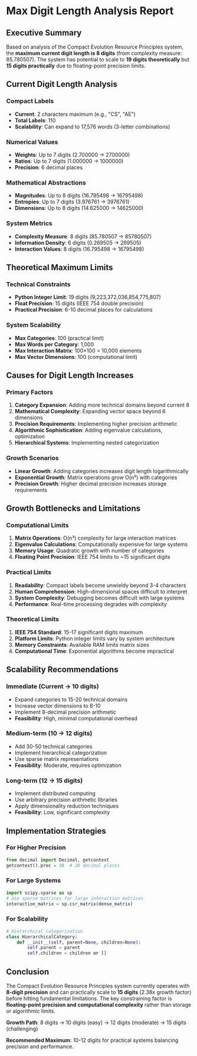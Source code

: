 # Max Digit Length Analysis Report

## Executive Summary

Based on analysis of the Compact Evolution Resource Principles system, the **maximum current digit length is 8 digits** (from complexity measure: 85.780507). The system has potential to scale to **19 digits theoretically** but **15 digits practically** due to floating-point precision limits.

## Current Digit Length Analysis

### Compact Labels
- **Current**: 2 characters maximum (e.g., "CS", "AE")
- **Total Labels**: 110 
- **Scalability**: Can expand to 17,576 words (3-letter combinations)

### Numerical Values
- **Weights**: Up to 7 digits (2.700000 → 2700000)
- **Ratios**: Up to 7 digits (1.000000 → 1000000) 
- **Precision**: 6 decimal places

### Mathematical Abstractions
- **Magnitudes**: Up to 8 digits (16.795498 → 16795498)
- **Entropies**: Up to 7 digits (3.976761 → 3976761)
- **Dimensions**: Up to 8 digits (14.625000 → 14625000)

### System Metrics
- **Complexity Measure**: 8 digits (85.780507 → 85780507)
- **Information Density**: 6 digits (0.269505 → 269505)
- **Interaction Values**: 8 digits (16.795498 → 16795498)

## Theoretical Maximum Limits

### Technical Constraints
- **Python Integer Limit**: 19 digits (9,223,372,036,854,775,807)
- **Float Precision**: 15 digits (IEEE 754 double precision)
- **Practical Precision**: 6-10 decimal places for calculations

### System Scalability
- **Max Categories**: 100 (practical limit)
- **Max Words per Category**: 1,000
- **Max Interaction Matrix**: 100×100 = 10,000 elements
- **Max Vector Dimensions**: 100 (computational limit)

## Causes for Digit Length Increases

### Primary Factors
1. **Category Expansion**: Adding more technical domains beyond current 8
2. **Mathematical Complexity**: Expanding vector space beyond 6 dimensions
3. **Precision Requirements**: Implementing higher precision arithmetic
4. **Algorithmic Sophistication**: Adding eigenvalue calculations, optimization
5. **Hierarchical Systems**: Implementing nested categorization

### Growth Scenarios
- **Linear Growth**: Adding categories increases digit length logarithmically
- **Exponential Growth**: Matrix operations grow O(n²) with categories
- **Precision Growth**: Higher decimal precision increases storage requirements

## Growth Bottlenecks and Limitations

### Computational Limits
1. **Matrix Operations**: O(n³) complexity for large interaction matrices
2. **Eigenvalue Calculations**: Computationally expensive for large systems
3. **Memory Usage**: Quadratic growth with number of categories
4. **Floating Point Precision**: IEEE 754 limits to ~15 significant digits

### Practical Limits
1. **Readability**: Compact labels become unwieldy beyond 3-4 characters
2. **Human Comprehension**: High-dimensional spaces difficult to interpret
3. **System Complexity**: Debugging becomes difficult with large systems
4. **Performance**: Real-time processing degrades with complexity

### Theoretical Limits
1. **IEEE 754 Standard**: 15-17 significant digits maximum
2. **Platform Limits**: Python integer limits vary by system architecture
3. **Memory Constraints**: Available RAM limits matrix sizes
4. **Computational Time**: Exponential algorithms become impractical

## Scalability Recommendations

### Immediate (Current → 10 digits)
- Expand categories to 15-20 technical domains
- Increase vector dimensions to 8-10
- Implement 8-decimal precision arithmetic
- **Feasibility**: High, minimal computational overhead

### Medium-term (10 → 12 digits)
- Add 30-50 technical categories
- Implement hierarchical categorization
- Use sparse matrix representations
- **Feasibility**: Moderate, requires optimization

### Long-term (12 → 15 digits)
- Implement distributed computing
- Use arbitrary precision arithmetic libraries
- Apply dimensionality reduction techniques
- **Feasibility**: Low, significant complexity

## Implementation Strategies

### For Higher Precision
```python
from decimal import Decimal, getcontext
getcontext().prec = 28  # 28 decimal places
```

### For Large Systems
```python
import scipy.sparse as sp
# Use sparse matrices for large interaction matrices
interaction_matrix = sp.csr_matrix(dense_matrix)
```

### For Scalability
```python
# Hierarchical categorization
class HierarchicalCategory:
    def __init__(self, parent=None, children=None):
        self.parent = parent
        self.children = children or []
```

## Conclusion

The Compact Evolution Resource Principles system currently operates with **8-digit precision** and can practically scale to **15 digits** (2.38x growth factor) before hitting fundamental limitations. The key constraining factor is **floating-point precision and computational complexity** rather than storage or algorithmic limits.

**Growth Path**: 8 digits → 10 digits (easy) → 12 digits (moderate) → 15 digits (challenging)

**Recommended Maximum**: 10-12 digits for practical systems balancing precision and performance.